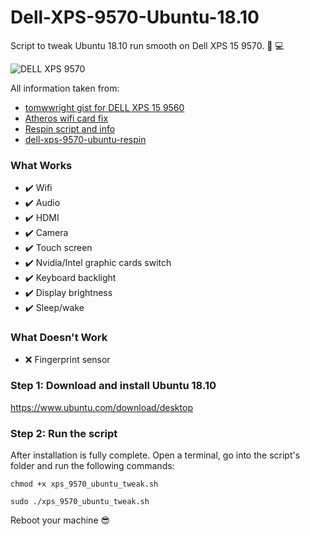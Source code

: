 # Dell-XPS-9570-Ubuntu-18.10
Script to tweak Ubuntu 18.10 run smooth on Dell XPS 15 9570. 🔧 💻

![DELL XPS 9570](https://raw.githubusercontent.com/stylianosnicoletti/Dell-XPS-9570-Ubuntu-18.10/master/xps_pic.png)

All information taken from:

- [tomwwright gist for DELL XPS 15 9560](https://gist.github.com/tomwwright/f88e2ddb344cf99f299935e1312da880)
- [Atheros wifi card fix](https://ubuntuforums.org/showthread.php?t=2323812&page=2)
- [Respin script and info](http://linuxiumcomau.blogspot.com/)
- [dell-xps-9570-ubuntu-respin](https://github.com/JackHack96/dell-xps-9570-ubuntu-respin)

### What Works

 - ✔️ Wifi
 - ✔️ Audio
 - ✔️ HDMI
 - ✔️ Camera
 - ✔️ Touch screen
 - ✔️ Nvidia/Intel graphic cards switch
 - ✔️ Keyboard backlight
 - ✔️ Display brightness
 - ✔️ Sleep/wake

### What Doesn't Work

 - ❌ Fingerprint sensor

### Step 1: Download and install Ubuntu 18.10 
https://www.ubuntu.com/download/desktop

### Step 2: Run the script
After installation is fully complete. Open a terminal, go into the script's folder and run the following commands:
```shell
chmod +x xps_9570_ubuntu_tweak.sh
```
```shell
sudo ./xps_9570_ubuntu_tweak.sh
```
Reboot your machine 😎

